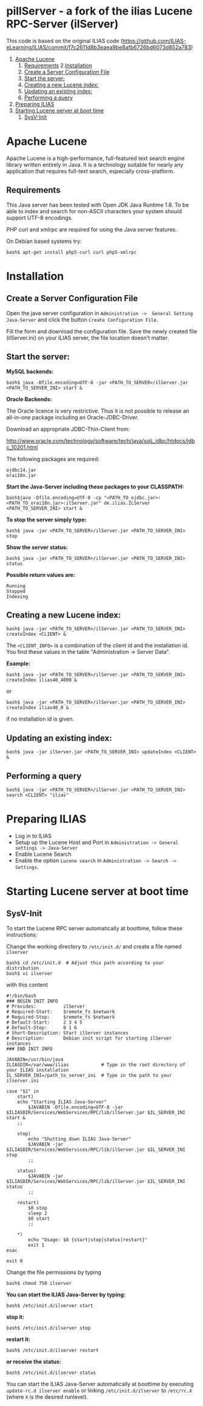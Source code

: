 # pillServer - a fork of the ilias Lucene RPC-Server (ilServer)

This code is based on the original ILIAS code (https://github.com/ILIAS-eLearning/ILIAS/commit/f7c2611d8b3eaea9be8afb6726bd6073d852a783)

<!-- MarkdownTOC depth=0 autolink="true" bracket="round" autoanchor="true" style="ordered" indent="   " -->

1. [Apache Lucene](#apache-lucene)
   1. [Requirements](#requirements)
2.[Installation](#installation)
   1. [Create a Server Configuration File](#create-a-server-configuration-file)
   2. [Start the server:](#start-the-server)
   3. [Creating a new Lucene index:](#creating-a-new-lucene-index)
   4. [Updating an existing index:](#updating-an-existing-index)
   5. [Performing a query](#performing-a-query)
3. [Preparing ILIAS](#preparing-ilias)
4. [Starting Lucene server at boot time](#starting-lucene-server-at-boot-time)
   1. [SysV-Init](#sysv-init)

<!-- /MarkdownTOC -->

<a name="apache-lucene"></a>
# Apache Lucene

Apache Lucene is a high-performance, full-featured text search engine library 
written entirely in Java. It is a technology suitable for nearly any application 
that requires full-text search, especially cross-platform.

<a name="requirements"></a>
## Requirements

This Java server has been tested with Open JDK Java Runtime 1.8.
To be able to index and search for non-ASCII characters your system should
support UTF-8 encodings.

PHP curl and xmlrpc are required for using the Java server features.

On Debian based systems try:

```
bash$ apt-get install php5-curl curl php5-xmlrpc
```

<a name="installation"></a>
# Installation

<a name="create-a-server-configuration-file"></a>
## Create a Server Configuration File

Open the java server configuration in ```Administration ->  General Setting
Java-Server``` and click the button ```Create Configuration File```.

Fill the form and download the configuration file.
Save the newly created file (ilServer.ini) on your ILIAS server, the file location doesn't matter.

<a name="start-the-server"></a>
## Start the server:

**MySQL backends:**

```
bash$ java -Dfile.encoding=UTF-8 -jar <PATH_TO_SERVER>/ilServer.jar <PATH_TO_SERVER_INI> start &
```

**Oracle Backends:**

The Oracle licence is very restrictive. Thus it is not possible to release an all-in-one package 
including an Oracle-JDBC-Driver.

Download an appropriate JDBC-Thin-Client from:
   
http://www.oracle.com/technology/software/tech/java/sqlj_jdbc/htdocs/jdbc_10201.html

The following packages are required:

```
ojdbc14.jar
orai18n.jar
```

**Start the Java-Server including these packages to your CLASSPATH:**

```
bash$java -Dfile.encoding=UTF-8 -cp "<PATH_TO_ojdbc.jar>:<PATH_TO_orai18n.jar>:ilServer.jar" de.ilias.ILServer <PATH_TO_SERVER_INI> start &
```

**To stop the server simply type:**

```
bash$ java -jar <PATH_TO_SERVER>/ilServer.jar <PATH_TO_SERVER_INI> stop
```

**Show the server status:**

```
bash$ java -jar <PATH_TO_SERVER>/ilServer.jar <PATH_TO_SERVER_INI> status
```

**Possible return values are:**

```
Running
Stopped
Indexing
```

<a name="creating-a-new-lucene-index"></a>
## Creating a new Lucene index:

```
bash$ java -jar <PATH_TO_SERVER>/ilServer.jar <PATH_TO_SERVER_INI> createIndex <CLIENT> &
```

The ```<CLIENT_INFO>``` is a combination of the client id and the installation id.
You find these values in the table "Administration -> Server Data".

**Example:**

```
bash$ java -jar <PATH_TO_SERVER>/ilServer.jar <PATH_TO_SERVER_INI> createIndex ilias40_4000 &
```

or

```
bash$ java -jar <PATH_TO_SERVER>/ilServer.jar <PATH_TO_SERVER_INI> createIndex ilias40_0 &
```
if no installation id is given.

<a name="updating-an-existing-index"></a>
## Updating an existing index:

```
bash$ java -jar ilServer.jar <PATH_TO_SERVER_INI> updateIndex <CLIENT> &
```

<a name="performing-a-query"></a>
## Performing a query

```
bash$ java -jar <PATH_TO_SERVER>/ilServer.jar <PATH_TO_SERVER_INI> search <CLIENT> "ilias"
```

<a name="preparing-ilias"></a>
# Preparing ILIAS

  * Log in to ILIAS
  * Setup up the Lucene Host and Port in ```Administration -> General settings -> Java-Server```
  * Enable Lucene Search
  * Enable the option ```Lucene search``` in ```Administration -> Search -> Settings```.

<a name="starting-lucene-server-at-boot-time"></a>
# Starting Lucene server at boot time

<a name="sysv-init"></a>
## SysV-Init

To start the Lucene RPC server automatically at boottime, follow these instructions:

Change the working directory to ```/etc/init.d/``` and create a file named ```ilserver```

```
bash$ cd /etc/init.d  # Adjust this path according to your distribution
bash$ vi ilserver
```

with this content

```
#!/bin/bash
### BEGIN INIT INFO
# Provides:          ilServer
# Required-Start:    $remote_fs $network
# Required-Stop:     $remote_fs $network
# Default-Start:     2 3 4 5
# Default-Stop:      0 1 6
# Short-Description: Start ilServer instances
# Description:       Debian init script for starting ilServer instances
### END INIT INFO

JAVABIN=/usr/bin/java
ILIASDIR=/var/www/ilias            # Type in the root directory of your ILIAS installation
IL_SERVER_INI=/path_to_server_ini  # Type in the path to your ilserver.ini

case "$1" in
    start)
    echo "Starting ILIAS Java-Server"
        $JAVABIN -Dfile.encoding=UTF-8 -jar $ILIASDIR/Services/WebServices/RPC/lib/ilServer.jar $IL_SERVER_INI start &
    ;;

    stop)
        echo "Shutting down ILIAS Java-Server"
        $JAVABIN -jar $ILIASDIR/Services/WebServices/RPC/lib/ilServer.jar $IL_SERVER_INI stop
        ;;
        
    status)
        $JAVABIN -jar $ILIASDIR/Services/WebServices/RPC/lib/ilServer.jar $IL_SERVER_INI status
        ;;      

    restart)
        $0 stop
        sleep 2
        $0 start
        ;;

    *)
        echo "Usage: $0 {start|stop|status|restart}"
        exit 1
esac

exit 0
```

Change the file permissions by typing

```
bash$ chmod 750 ilserver
```

**You can start the ILIAS Java-Server by typing:**

```
bash$ /etc/init.d/ilserver start
```

**stop it:**

```
bash$ /etc/init.d/ilserver stop
```

**restart it:**

```
bash$ /etc/init.d/ilserver restart
```

**or receive the status:**

```
bash$ /etc/init.d/ilserver status
```

You can start the ILIAS Java-Server automatically at boottime by executing ```update-rc.d ilserver enable``` or linking ```/etc/init.d/ilserver``` to ```/etc/rc.X``` (where ```X``` is the desired runlevel).

